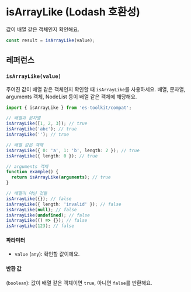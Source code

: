 # isArrayLike (Lodash 호환성)

값이 배열 같은 객체인지 확인해요.

```typescript
const result = isArrayLike(value);
```

## 레퍼런스

### `isArrayLike(value)`

주어진 값이 배열 같은 객체인지 확인할 때 `isArrayLike`를 사용하세요. 배열, 문자열, arguments 객체, NodeList 등이 배열 같은 객체에 해당해요.

```typescript
import { isArrayLike } from 'es-toolkit/compat';

// 배열과 문자열
isArrayLike([1, 2, 3]); // true
isArrayLike('abc'); // true
isArrayLike(''); // true

// 배열 같은 객체
isArrayLike({ 0: 'a', 1: 'b', length: 2 }); // true
isArrayLike({ length: 0 }); // true

// arguments 객체
function example() {
  return isArrayLike(arguments); // true
}

// 배열이 아닌 것들
isArrayLike({}); // false
isArrayLike({ length: 'invalid' }); // false
isArrayLike(null); // false
isArrayLike(undefined); // false
isArrayLike(() => {}); // false
isArrayLike(123); // false
```

#### 파라미터

- `value` (`any`): 확인할 값이에요.

#### 반환 값

(`boolean`): 값이 배열 같은 객체이면 `true`, 아니면 `false`를 반환해요.
